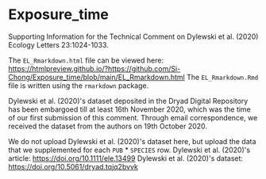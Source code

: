 # Exposure_time
Supporting Information for the Technical Comment on Dylewski et al. (2020) Ecology Letters 23:1024-1033.

The `EL_Rmarkdown.html` file can be viewed here: https://htmlpreview.github.io/?https://github.com/Si-Chong/Exposure_time/blob/main/EL_Rmarkdown.html
The `EL_Rmarkdown.Rmd` file is written using the `rmarkdown` package.

Dylewski et al. (2020)'s dataset deposited in the Dryad Digital Repository has been embargoed till at least 16th November 2020, which was the time of our first submission of this comment. Through email correspondence, we received the dataset from the authors on 19th October 2020.

We do not upload Dylewski et al. (2020)'s dataset here, but upload the data that we supplemented for each `PUB` * `SPECIES` row.
Dylewski et al. (2020)'s article: https://doi.org/10.1111/ele.13499
Dylewski et al. (2020)'s dataset: https://doi.org/10.5061/dryad.tqjq2bvvk
